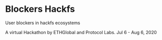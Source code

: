 # Blockers Hackfs

User blockers in hackfs ecosystems

A virtual Hackathon by ETHGlobal and Protocol Labs. Jul 6 - Aug 6, 2020

